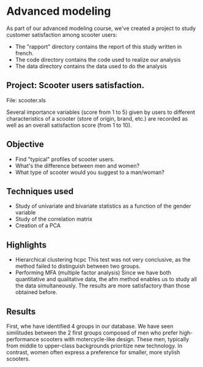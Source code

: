# Advanced modeling

As part of our advanced modeling course, we've created a project to study customer satisfaction among scooter users: 
- The "rapport" directory contains the report of this study written in french.
- The code directory contains the code used to realize our analysis
- The data directory contains the data used to do the analysis

## Project: Scooter users satisfaction.

File: scooter.xls

Several importance variables (score from 1 to 5) given by users to different characteristics of a scooter (store of origin, brand, etc.) are recorded as well as an overall satisfaction score (from 1 to 10).

## Objective 
- Find "typical" profiles of scooter users. 
- What's the difference between men and women? 
- What type of scooter would you suggest to a man/woman?

## Techniques used
 - Study of univariate and bivariate statistics as a function of the gender variable
 - Study of the correlation matrix
 - Creation of a PCA 

## Highlights 
 - Hierarchical clustering hcpc
    This test was not very conclusive, as the method failed to distinguish between two groups.
 - Performing MFA (multiple factor analysis)
    Since we have both quantitative and qualitative data, the afm method enables us to study all the data simultaneously. The results are more satisfactory than those obtained before.

## Results

First, whe have identified 4 groups in our database. We have seen similitudes between the 2 first groups composed of men who prefer high-performance scooters with motercycle-like design. These men, typically from middle to upper-class backgrounds prioritize new technology. In contrast, women often express a preference for smaller, more stylish scooters.
